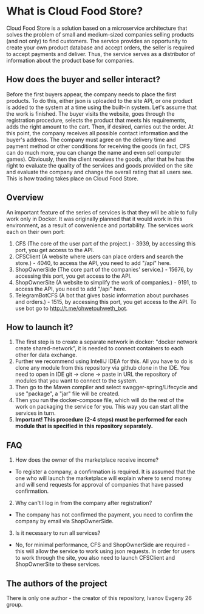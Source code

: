 # What is Cloud Food Store?
Cloud Food Store is a solution based on a microservice architecture that solves the problem of small and medium-sized companies selling products (and not only) to find customers. The service provides an opportunity to create your own product database and accept orders, the seller is required to accept payments and deliver. Thus, the service serves as a distributor of information about the product base for companies.

## How does the buyer and seller interact?
Before the first buyers appear, the company needs to place the first products. To do this, either json is uploaded to the site API, or one product is added to the system at a time using the built-in system. Let's assume that the work is finished. The buyer visits the website, goes through the registration procedure, selects the product that meets his requirements, adds the right amount to the cart. Then, if desired, carries out the order. At this point, the company receives all possible contact information and the buyer's address. The company must agree on the delivery time and payment method or other conditions for receiving the goods (in fact, CFS can do much more, you can change the name and even sell computer games). Obviously, then the client receives the goods, after that he has the right to evaluate the quality of the services and goods provided on the site and evaluate the company and change the overall rating that all users see. This is how trading takes place on Cloud Food Store.

## Overview
An important feature of the series of services is that they will be able to fully work only in Docker. It was originally planned that it would work in this environment, as a result of convenience and portability.
The services work each on their own port:
1. CFS (The core of the user part of the project.) - 3939, by accessing this port, you get access to the API.
2. CFSClient (A website where users can place orders and search the store.) - 4040, to access the API, you need to add "/api" here.
3. ShopOwnerSide (The core part of the companies' service.) - 15676, by accessing this port, you get access to the API.
4. ShopOwnerSite (A website to simplify the work of companies.) - 9191, to access the API, you need to add "/api" here.
5. TelegramBotCFS (A bot that gives basic information about purchases and orders.) - 1515, by accessing this port, you get access to the API. To use bot go to http://t.me/ohwetouhweth_bot.

## How to launch it?
1. The first step is to create a separate network in docker: "docker network create shared-network", it is needed to connect containers to each other for data exchange.
2. Further we recommend using IntelliJ IDEA for this. All you have to do is clone any module from this repository via github clone in the IDE. You need to open in IDE git -> clone -> paste in URL the repository of modules that you want to connect to the system.
3. Then go to the Maven compiler and select swagger-spring/Lifecycle and use "package", a "jar" file will be created. 
4. Then you run the docker-compose file, which will do the rest of the work on packaging the service for you. This way you can start all the services in turn.
5. **Important! This procedure (2-4 steps) must be performed for each module that is specified in this repository separately.**

## FAQ
1. How does the owner of the marketplace receive income?
- To register a company, a confirmation is required. It is assumed that the one who will launch the marketplace will explain where to send money and will send requests for approval of companies that have passed confirmation.

2. Why can't I log in from the company after registration?
- The company has not confirmed the payment, you need to confirm the company by email via ShopOwnerSide.

3. Is it necessary to run all services?
- No, for minimal performance, CFS and ShopOwnerSide are required - this will allow the service to work using json requests. In order for users to work through the site, you also need to launch CFSClient and ShopOwnerSite to these services.

## The authors of the project
There is only one author - the creator of this repository, Ivanov Evgeny 26 group.
